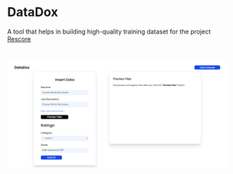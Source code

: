 # DataDox

A tool that helps in building high-quality training dataset for the project [Rescore](https://github.com/UjjwalKumar02/Rescore)

<br/>

![App Screenshot](frontend/public/app_screenshot5.png)
